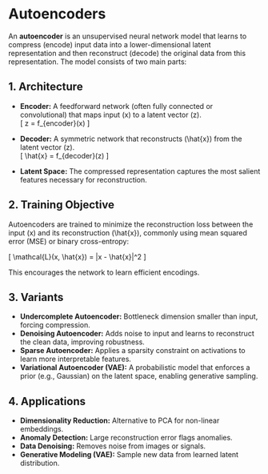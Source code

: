 # Autoencoders

An **autoencoder** is an unsupervised neural network model that learns to compress (encode) input data into a lower-dimensional latent representation and then reconstruct (decode) the original data from this representation. The model consists of two main parts:

## 1. Architecture

- **Encoder:** A feedforward network (often fully connected or convolutional) that maps input \(x\) to a latent vector \(z\).  
  \[ z = f_{encoder}(x) \]

- **Decoder:** A symmetric network that reconstructs \(\hat{x}\) from the latent vector \(z\).  
  \[ \hat{x} = f_{decoder}(z) \]

- **Latent Space:** The compressed representation captures the most salient features necessary for reconstruction.

## 2. Training Objective

Autoencoders are trained to minimize the reconstruction loss between the input \(x\) and its reconstruction \(\hat{x}\), commonly using mean squared error (MSE) or binary cross-entropy:

\[ \mathcal{L}(x, \hat{x}) = \|x - \hat{x}\|^2 \]

This encourages the network to learn efficient encodings.

## 3. Variants

- **Undercomplete Autoencoder:** Bottleneck dimension smaller than input, forcing compression.  
- **Denoising Autoencoder:** Adds noise to input and learns to reconstruct the clean data, improving robustness.  
- **Sparse Autoencoder:** Applies a sparsity constraint on activations to learn more interpretable features.  
- **Variational Autoencoder (VAE):** A probabilistic model that enforces a prior (e.g., Gaussian) on the latent space, enabling generative sampling.

## 4. Applications

- **Dimensionality Reduction:** Alternative to PCA for non-linear embeddings.  
- **Anomaly Detection:** Large reconstruction error flags anomalies.  
- **Data Denoising:** Removes noise from images or signals.  
- **Generative Modeling (VAE):** Sample new data from learned latent distribution.
